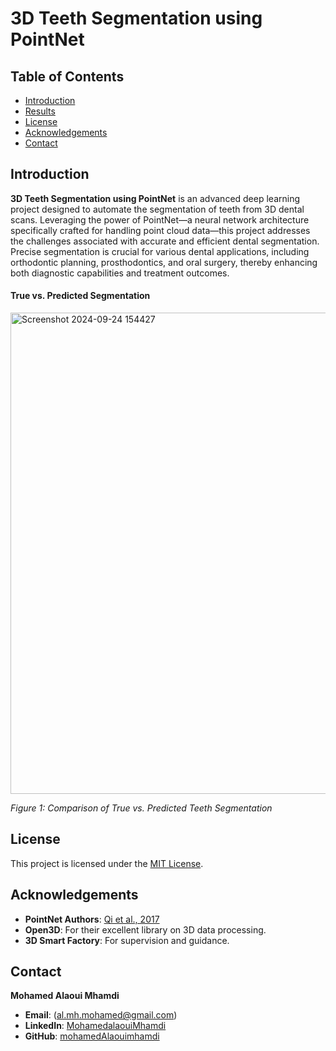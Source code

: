 # 3D Teeth Segmentation using PointNet


## Table of Contents

- [Introduction](#introduction)
- [Results](#results)
- [License](#license)
- [Acknowledgements](#acknowledgements)
- [Contact](#contact)

## Introduction

**3D Teeth Segmentation using PointNet** is an advanced deep learning project designed to automate the segmentation of teeth from 3D dental scans. Leveraging the power of PointNet—a neural network architecture specifically crafted for handling point cloud data—this project addresses the challenges associated with accurate and efficient dental segmentation. Precise segmentation is crucial for various dental applications, including orthodontic planning, prosthodontics, and oral surgery, thereby enhancing both diagnostic capabilities and treatment outcomes.


#### True vs. Predicted Segmentation

<img width="770" alt="Screenshot 2024-09-24 154427" src="https://github.com/user-attachments/assets/a8ab6ccb-f6f7-4b1d-ab6a-8ee1b1fe5ce4">

*Figure 1: Comparison of True vs. Predicted Teeth Segmentation*


## License

This project is licensed under the [MIT License](LICENSE).

## Acknowledgements

- **PointNet Authors**: [Qi et al., 2017](https://arxiv.org/abs/1612.00593)
- **Open3D**: For their excellent library on 3D data processing.
- **3D Smart Factory**: For supervision and guidance.

## Contact

**Mohamed Alaoui Mhamdi**

- **Email**: (al.mh.mohamed@gmail.com)
- **LinkedIn**: [MohamedalaouiMhamdi](https://www.linkedin.com/in/alaoui-mhamdi-mohamed/)
- **GitHub**: [mohamedAlaouimhamdi](https://github.com/MohamedAlaouiMhamdi)



